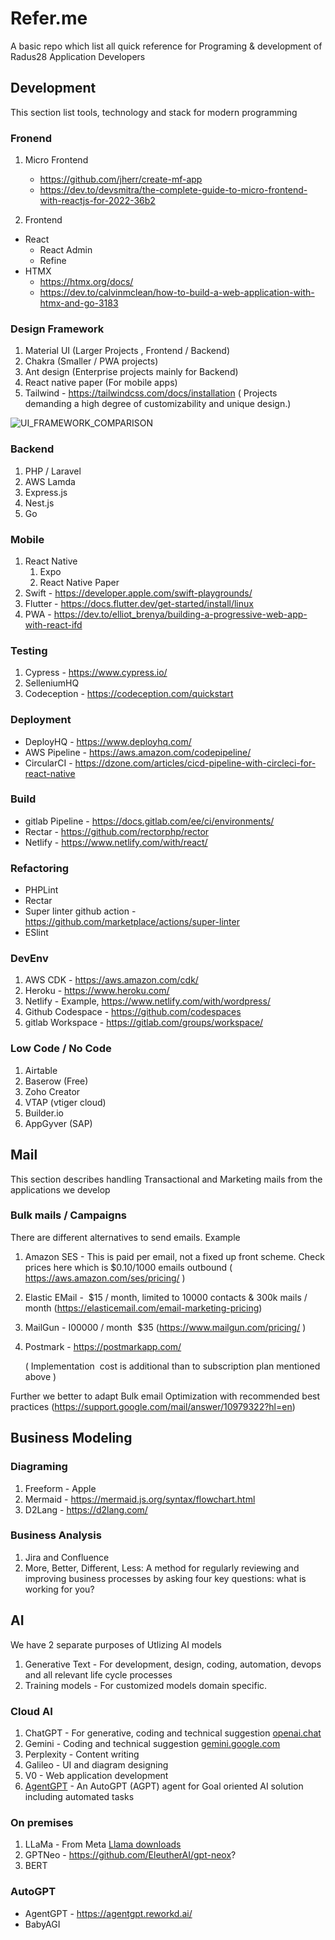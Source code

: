 # Refer.me
A basic repo which list all quick reference for Programing &amp; development of Radus28 Application Developers

## Development
This section list tools, technology and stack for modern programming

### Fronend

1. Micro Frontend
    - https://github.com/jherr/create-mf-app
    - https://dev.to/devsmitra/the-complete-guide-to-micro-frontend-with-reactjs-for-2022-36b2

2. Frontend
  - React
      - React Admin
      - Refine
  - HTMX
     - https://htmx.org/docs/
     - https://dev.to/calvinmclean/how-to-build-a-web-application-with-htmx-and-go-3183   
    
### Design Framework

1. Material UI (Larger Projects , Frontend / Backend)
2. Chakra (Smaller / PWA projects)
3. Ant design (Enterprise projects mainly for Backend)
4. React native paper (For mobile apps)
5. Tailwind - https://tailwindcss.com/docs/installation  ( Projects demanding a high degree of customizability and unique design.)

![UI_FRAMEWORK_COMPARISON](https://miro.medium.com/v2/resize:fit:720/format:webp/1*fImDn84IVR7GTlH3G06HVw.png "UI Framework rating")

### Backend

1. PHP / Laravel
2. AWS Lamda
3. Express.js
4. Nest.js
5. Go

### Mobile

1. React Native
    1. Expo
    2. React Native Paper
3. Swift - https://developer.apple.com/swift-playgrounds/
4. Flutter - https://docs.flutter.dev/get-started/install/linux
5. PWA - https://dev.to/elliot_brenya/building-a-progressive-web-app-with-react-ifd  

   
### Testing

1. Cypress - https://www.cypress.io/
2. SelleniumHQ
3. Codeception - https://codeception.com/quickstart

### Deployment

- DeployHQ - https://www.deployhq.com/ 
- AWS Pipeline - https://aws.amazon.com/codepipeline/ 
- CircularCI - https://dzone.com/articles/cicd-pipeline-with-circleci-for-react-native

### Build

- gitlab Pipeline - https://docs.gitlab.com/ee/ci/environments/
- Rectar  - https://github.com/rectorphp/rector
- Netlify - https://www.netlify.com/with/react/

### Refactoring

- PHPLint
- Rectar
- Super linter github action - https://github.com/marketplace/actions/super-linter
- ESlint

### DevEnv

1. AWS CDK - https://aws.amazon.com/cdk/
2. Heroku  - https://www.heroku.com/
3. Netlify - Example, https://www.netlify.com/with/wordpress/
4. Github Codespace - https://github.com/codespaces
5. gitlab Workspace - https://gitlab.com/groups/workspace/

### Low Code / No Code

1. Airtable 
2. Baserow (Free)
3. Zoho Creator
4. VTAP (vtiger cloud)
5. Builder.io
6. AppGyver (SAP)


## Mail

This section describes handling Transactional and Marketing mails from the applications we develop

### Bulk mails / Campaigns
There are different alternatives to send emails. Example

1. Amazon SES - This is paid per email, not a fixed up front scheme. Check prices here which is $0.10/1000 emails outbound ( https://aws.amazon.com/ses/pricing/ )
2. Elastic EMail -  $15 / month, limited to 10000 contacts & 300k mails / month (https://elasticemail.com/email-marketing-pricing)
3. MailGun - I00000 / month  $35 (https://www.mailgun.com/pricing/ )
4. Postmark - https://postmarkapp.com/
   
   ( Implementation  cost is additional than to subscription plan mentioned above )

Further we better to adapt Bulk email Optimization with recommended best practices (https://support.google.com/mail/answer/10979322?hl=en)

## Business Modeling 

### Diagraming

1. Freeform - Apple
2. Mermaid - https://mermaid.js.org/syntax/flowchart.html
3. D2Lang - https://d2lang.com/

### Business Analysis

1. Jira and Confluence
2. More, Better, Different, Less: A method for regularly reviewing and improving business processes by asking four key questions: what is working for you?


## AI 

We have 2 separate purposes of Utlizing AI models
1. Generative Text - For development, design, coding, automation, devops and all relevant life cycle processes
2. Training models - For customized models domain specific.

### Cloud  AI

1. ChatGPT  - For generative, coding and technical suggestion [openai.chat](https://chatgpt.com/)
2. Gemini - Coding and technical suggestion [gemini.google.com](https://gemini.google.com/)
3. Perplexity - Content writing
4. Galileo -  UI and diagram designing
5. V0 - Web application development
6. [AgentGPT](https://agentgpt.reworkd.ai) - An AutoGPT (AGPT) agent for Goal oriented AI solution including automated tasks 

### On premises

1. LLaMa - From Meta [Llama downloads](https://www.llama.com/llama-downloads/)
2. GPTNeo - https://github.com/EleutherAI/gpt-neox?
3. BERT

### AutoGPT

- AgentGPT - https://agentgpt.reworkd.ai/
- BabyAGI




